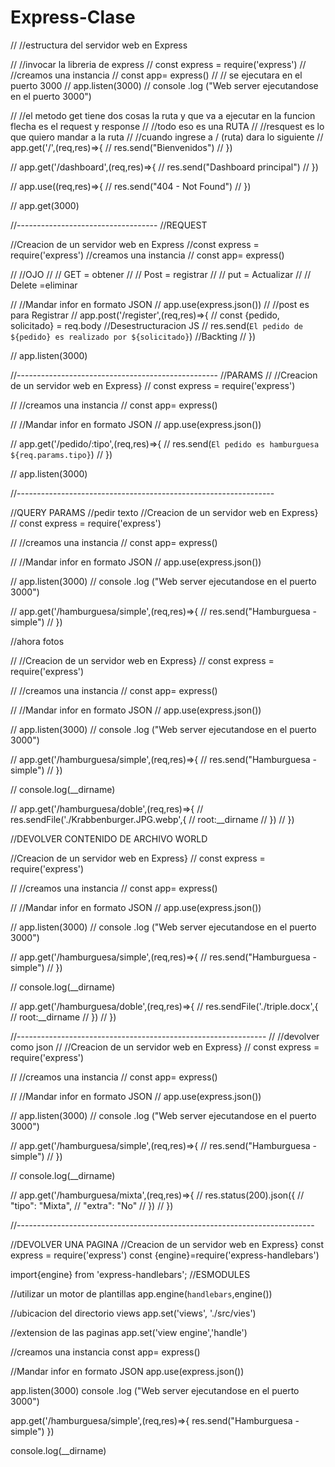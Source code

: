 # Express-Clase
// //estructura del servidor web en Express

// //invocar la libreria de express
// const express = require('express')
// //creamos una instancia 
// const app= express()
// // se ejecutara en el puerto 3000
// app.listen(3000)
// console .log ("Web server ejecutandose en el puerto 3000")

// //el metodo get tiene dos cosas la ruta y que va a ejecutar en la funcion flecha es el request y response
// //todo eso es una RUTA
// //resquest es lo que quiero mandar a la ruta
// //cuando ingrese a / (ruta) dara lo siguiente
// app.get('/',(req,res)=>{
//     res.send("Bienvenidos")
// })

// app.get('/dashboard',(req,res)=>{
//     res.send("Dashboard principal")
// })

// app.use((req,res)=>{
//     res.send("404 - Not Found")
// })

// app.get(3000)


//-----------------------------------
//REQUEST

//Creacion de un servidor web en Express
//const express = require('express')
//creamos una instancia 
//  const app= express()

//  //OJO
// //  GET = obtener
// //  Post = registrar
// //  put = Actualizar
// //  Delete =eliminar

//  //Mandar infor en formato JSON
//  app.use(express.json())
// //post es para Registrar
//  app.post('/register',(req,res)=>{
//     const {pedido, solicitado} = req.body //Desestructuracion JS
//     res.send(`El pedido de ${pedido} es realizado por ${solicitado}`) //Backting
//  })

//  app.listen(3000)

 //--------------------------------------------------
 //PARAMS
//  //Creacion de un servidor web en Express}
// const express = require('express')

// //creamos una instancia 
// const app= express()

// //Mandar infor en formato JSON
//  app.use(express.json())

//  app.get('/pedido/:tipo',(req,res)=>{
//     res.send(`El pedido es hamburguesa ${req.params.tipo}`)
//  })

//  app.listen(3000)

//----------------------------------------------------------------

 //QUERY PARAMS
 //pedir texto
 //Creacion de un servidor web en Express}
//  const express = require('express')

//  //creamos una instancia 
//  const app= express()
 
//  //Mandar infor en formato JSON
//   app.use(express.json())

//   app.listen(3000)
//   console .log ("Web server ejecutandose en el puerto 3000")
 
// app.get('/hamburguesa/simple',(req,res)=>{
//     res.send("Hamburguesa - simple")
// })
 
//ahora fotos

//  //Creacion de un servidor web en Express}
//  const express = require('express')

//  //creamos una instancia 
//  const app= express()
 
//  //Mandar infor en formato JSON
//   app.use(express.json())

//   app.listen(3000)
//   console .log ("Web server ejecutandose en el puerto 3000")
 
// app.get('/hamburguesa/simple',(req,res)=>{
//     res.send("Hamburguesa - simple")
// })

// console.log(__dirname)

// app.get('/hamburguesa/doble',(req,res)=>{
//     res.sendFile('./Krabbenburger.JPG.webp',{
//         root:__dirname
//     })
// })

//DEVOLVER CONTENIDO DE ARCHIVO WORLD

 //Creacion de un servidor web en Express}
//  const express = require('express')

//  //creamos una instancia 
//  const app= express()
 
//  //Mandar infor en formato JSON
//   app.use(express.json())

//   app.listen(3000)
//   console .log ("Web server ejecutandose en el puerto 3000")
 
// app.get('/hamburguesa/simple',(req,res)=>{
//     res.send("Hamburguesa - simple")
// })

// console.log(__dirname)

// app.get('/hamburguesa/doble',(req,res)=>{
//     res.sendFile('./triple.docx',{
//         root:__dirname
//     })
// })


//--------------------------------------------------------------
// //devolver como json
//  //Creacion de un servidor web en Express}
//  const express = require('express')

//  //creamos una instancia 
//  const app= express()
 
//  //Mandar infor en formato JSON
//   app.use(express.json())

//   app.listen(3000)
//   console .log ("Web server ejecutandose en el puerto 3000")
 
// app.get('/hamburguesa/simple',(req,res)=>{
//     res.send("Hamburguesa - simple")
// })

// console.log(__dirname)

// app.get('/hamburguesa/mixta',(req,res)=>{
//     res.status(200).json({
//         "tipo": "Mixta",
//         "extra": "No"
//     })
// })

//--------------------------------------------------------------------------

//DEVOLVER UNA PAGINA
//Creacion de un servidor web en Express}
const express = require('express')
const {engine}=require('express-handlebars')

import{engine} from 'express-handlebars'; //ESMODULES

//utilizar un motor de plantillas
app.engine(`handlebars`,engine())

//ubicacion del directorio views
app.set('views', './src/vies')



//extension de las paginas
app.set('view engine','handle')

//creamos una instancia 
const app= express()


//Mandar infor en formato JSON
 app.use(express.json())

 app.listen(3000)
 console .log ("Web server ejecutandose en el puerto 3000")

app.get('/hamburguesa/simple',(req,res)=>{
   res.send("Hamburguesa - simple")
})

console.log(__dirname)
